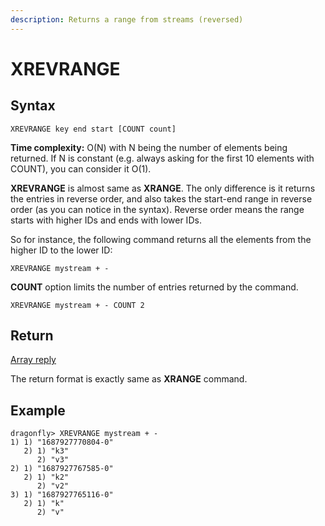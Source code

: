 ```yaml
---
description: Returns a range from streams (reversed)
---
```


# XREVRANGE

## Syntax

	XREVRANGE key end start [COUNT count]

**Time complexity:** O(N) with N being the number of elements
being returned. If N is constant (e.g. always asking for the
first 10 elements with COUNT), you can consider it O(1).

**XREVRANGE** is almost same as **XRANGE**. The only difference
is it returns the entries in reverse order, and also takes the
start-end range in reverse order (as you can notice in the
syntax). Reverse order means the range starts with higher IDs
and ends with lower IDs.

So for instance, the following command returns all the
elements from the higher ID to the lower ID:
```shell
XREVRANGE mystream + -
```

**COUNT** option limits the number of entries returned by
the command.
```shell
XREVRANGE mystream + - COUNT 2
```

## Return
[Array reply](https://redis.io/docs/reference/protocol-spec#resp-arrays)

The return format is exactly same as **XRANGE** command.

## Example

```shell
dragonfly> XREVRANGE mystream + - 
1) 1) "1687927770804-0"
   2) 1) "k3"
      2) "v3"
2) 1) "1687927767585-0"
   2) 1) "k2"
      2) "v2"
3) 1) "1687927765116-0"
   2) 1) "k"
      2) "v"
```
